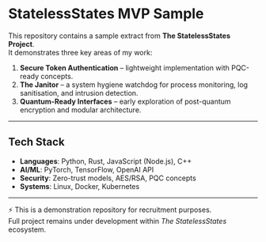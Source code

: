 # StatelessStates MVP Sample

This repository contains a sample extract from **The StatelessStates Project**.  
It demonstrates three key areas of my work:

1. **Secure Token Authentication** – lightweight implementation with PQC-ready concepts.  
2. **The Janitor** – a system hygiene watchdog for process monitoring, log sanitisation, and intrusion detection.  
3. **Quantum-Ready Interfaces** – early exploration of post-quantum encryption and modular architecture.

---

## Tech Stack
- **Languages**: Python, Rust, JavaScript (Node.js), C++  
- **AI/ML**: PyTorch, TensorFlow, OpenAI API  
- **Security**: Zero-trust models, AES/RSA, PQC concepts  
- **Systems**: Linux, Docker, Kubernetes  

---

⚡ This is a demonstration repository for recruitment purposes.  
Full project remains under development within *The StatelessStates* ecosystem.
